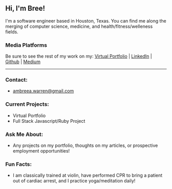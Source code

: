 ## Hi, I'm Bree!
I'm a software engineer based in Houston, Texas. You can find me along the merging of computer science, medicine, and health/fitness/welleness fields.

### Media Platforms
Be sure to see the rest of my work on my:
[Virtual Portfolio](https://www.breewarren.github.io/) | [LinkedIn](https://www.linkedin.com/in/bree-warren/) |
[Github](https://github.com/breewarren) | 
[Medium](https://medium.com/@ambreea.warren)

<hr>

### Contact:
- ambreea.warren@gmail.com

### Current Projects:
- Virtual Portfolio <br>
- Full Stack Javascript/Ruby Project

### Ask Me About:
 - Any projects on my portfolio, thoughts on my articles, or prospective employment opportunities!
 
### Fun Facts:
- I am classically trained at violin, have performed CPR to bring a patient out of cardiac arrest, and I practice yoga/meditation daily!
